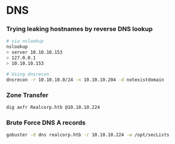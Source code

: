 # DNS

### Trying leaking hostnames by reverse DNS lookup

```bash
# via nslookup
nslookup
> server 10.10.10.153
> 127.0.0.1
> 10.10.10.153

# Using dnsrecon
dnsrecon -r 10.10.10.0/24 -n 10.10.10.204 -d notexistdomain
```


### Zone Transfer
```bash
dig axfr Realcorp.htb @10.10.10.224
```


### Brute Force DNS A records
```bash
gobuster -d dns realcorp.htb -r 10.10.10.224 -w /opt/secLists
```

